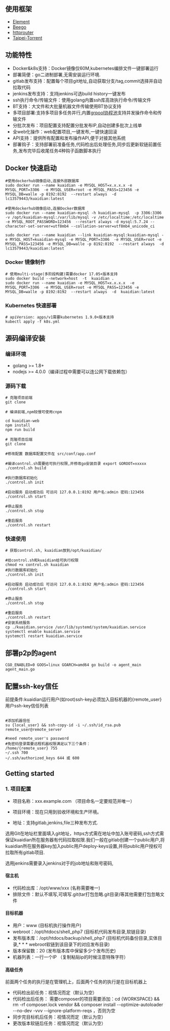 ## 使用框架
* [Element](http://element-cn.eleme.io/#/zh-CN)
* [Beego](https://beego.me/)
* [httprouter](https://github.com/julienschmidt/httprouter) 
* [Taipei-Torrent](https://github.com/jackpal/Taipei-Torrent) 

## 功能特性
* Docker&k8s支持：Docker镜像仅60M,kubernetes编排文件一键部署运行
* 部署简便：go二进制部署,无需安装运行环境.
* gitlab发布支持：配置每个项目git地址,自动获取分支/tag,commit选择并自动拉取代码
* jenkins发布支持：支持jenkins可选build history一键发布
* ssh执行命令/传输文件：使用golang内置ssh库高效执行命令/传输文件
* BT支持：大文件和大批量机器文件传输使用BT协议支持
* 多项目部署:支持多项目多任务并行,内置[grpool协程池](https://github.com/linclin/grpool)支持并发操作命令和传输文件
* 分批次发布：项目配置支持配置分批发布IP,自动创建多批次上线单
* 全web化操作：web配置项目,一键发布,一键快速回滚
* API支持：提供所有配置和发布操作API,便于对接其他系统
* 部署钩子：支持部署前准备任务,代码检出后处理任务,同步后更新软链前置任务,发布完毕后收尾任务4种钩子函数脚本执行

## Docker 快速启动
``` shell
#使用dockerhub镜像启动,连接外部数据库
sudo docker run --name kuaidian -e MYSQL_HOST=x.x.x.x -e MYSQL_PORT=3306  -e MYSQL_USER=root -e MYSQL_PASS=123456 -e MYSQL_DB=walle -p 8192:8192  --restart always  -d   lc13579443/kuaidian:latest 

#使用dockerhub镜像启动,连接Docker数据库
sudo docker run --name kuaidian-mysql -h kuaidian-mysql  -p 3306:3306  -v /opt/kuaidian-mysql:/var/lib/mysql -v /etc/localtime:/etc/localtime -e MYSQL_ROOT_PASSWORD=123456  --restart always -d mysql:5.7.24 --character-set-server=utf8mb4 --collation-server=utf8mb4_unicode_ci

sudo docker run --name kuaidian --link kuaidian-mysql:kuaidian-mysql -e MYSQL_HOST=kuaidian-mysql -e MYSQL_PORT=3306  -e MYSQL_USER=root -e MYSQL_PASS=123456 -e MYSQL_DB=walle -p 8192:8192  --restart always  -d   lc13579443/kuaidian:latest 
```
### Docker 镜像制作
``` shell
# 使用multi-stage(多阶段构建)需要docker 17.05+版本支持
sudo docker build --network=host  -t  kuaidian .
sudo docker run --name kuaidian -e MYSQL_HOST=x.x.x.x  -e MYSQL_PORT=3306  -e MYSQL_USER=root -e MYSQL_PASS=123456 -e MYSQL_DB=walle -p 8192:8192  --restart always  -d  kuaidian:latest 

```
### Kubernetes 快速部署
``` shell 
# apiVersion: apps/v1需要kubernetes 1.9.0+版本支持
kubectl apply -f k8s.yml

```

## 源码编译安装
### 编译环境
- golang >= 1.8+ 
- nodejs >= 4.0.0（编译过程中需要可以连公网下载依赖包）

### 源码下载

``` shell
# 克隆项目前端
git clone

# 编译前端,npm较慢可使用cnpm

cd kuaidian-web
npm install
npm run build

# 克隆项目后端
git clone

#修改配置 数据库配置文件在 src/conf/app.conf

#编译control.sh需要给可执行权限,并修改go安装目录 export GOROOT=xxxxx
./control.sh build

#执行数据库初始化
./control.sh init

#启动服务 启动成功后 可访问 127.0.0.1:8192 用户名:admin 密码:123456
./control.sh start

#停止服务
./control.sh stop

#重启服务
./control.sh restart
```

### 快速使用
``` shell
# 获取control.sh, kuaidian放到/opt/kuaidian/

#给control.sh和kuaidian给可执行权限
chmod +x control.sh kuaidian
#执行数据库初始化
./control.sh init

#启动服务 启动成功后 可访问 127.0.0.1:8192 用户名:admin 密码:123456
./control.sh start

#停止服务
./control.sh stop

#重启服务
./control.sh restart
#安装系统服务
cp ./kuaidian.service /usr/lib/systemd/system/kuaidian.service
systemctl enable kuaidian.service
systemctl restart kuaidian.service
```

## 部署p2p的agent

```
CGO_ENABLED=0 GOOS=linux GOARCH=amd64 go build -o agent_main agent_main.go
```

## 配置ssh-key信任
前提条件:kuaidian运行用户(如root)ssh-key必须加入目标机器的{remote_user}用户ssh-key信任列表

``` shell

#添加机器信任
su {local_user} && ssh-copy-id -i ~/.ssh/id_rsa.pub remote_user@remote_server

#need remote_user's password
#免密码登录需要远程机器权限满足以下三个条件：
/home/{remote_user} 755
~/.ssh 700
~/.ssh/authorized_keys 644 或 600
```


## Getting started
### 1. 项目配置

* 项目名称：xxx.example.com   （项目命名一定要规范并唯一）

* 项目环境：现在只用到验收环境和生产环境。

* 地址：支持gitlab,jenkins,file三种发布方式.

 选用Git在地址栏里面填入git地址，https方式需在地址中加入账号密码,ssh方式需保证kuaidian所在服务器有代码拉取权限.我们一般在gitlab创建一个public用户,将kuaidian所在服务器key加入public用户deploy-keys设置,并将public用户授权可拉取所有gitlab项目.

 选用jenkins需要录入jenkins对于的job地址和账号密码,


#### 宿主机
* 代码检出库：/opt/www/xxx (名称需要唯一)
* 排除文件：默认不填写,可填写.git(tar打包忽略.git目录)等其他需要打包忽略文件

#### 目标机器
* 用户：www  (目标机执行操作用户)
* webroot：/opt/htdocs/shell_php7 (目标机代码发布目录,软链目录)
* 发布版本库：/opt/htdocs/backup/shell_php7 (目标机代码备份目录,实体目录,* * * webroot软链到该目录下的对应发布目录)
* 版本保留数：20 (发布版本库中保留多少个发布历史)
* 机器列表：一行一个IP  （复制粘贴ip的时候注意特殊字符）

#### 高级任务
前面两个任务的执行是在管理机上，后面两个任务的执行是在目标机器上

* 代码检出前任务：视情况而定（默认为空）
* 代码检出后任务： 需要composer的项目需要添加：cd {WORKSPACE} && rm -rf composer.lock vendor && composer install --optimize-autoloader --no-dev -vvv --ignore-platform-reqs ，否则为空
* 同步完目标机后任务：视情况而定（默认为空）
* 更改版本软链后任务：视情况而定（默认为空）